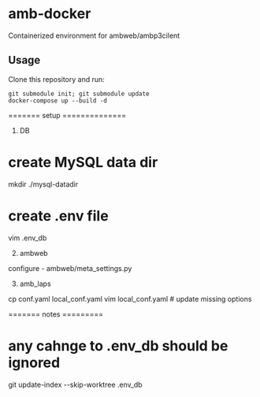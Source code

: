 # amb-docker
Containerized environment for ambweb/ambp3cilent

## Usage

Clone this repository and run:

```
git submodule init; git submodule update
docker-compose up --build -d
```


======= setup ==============


1) DB

# create MySQL data dir

mkdir ./mysql-datadir

# create .env file 

vim .env_db

2) ambweb

configure - ambweb/meta_settings.py



3) amb_laps

cp conf.yaml local_conf.yaml
vim local_conf.yaml # update missing options





======= notes =========

# any cahnge to .env_db should be ignored
git update-index --skip-worktree .env_db
